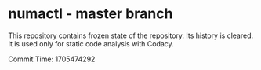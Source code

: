 # numactl - master branch

This repository contains frozen state of the repository.
Its history is cleared. It is used only for static code
analysis with Codacy.

Commit Time: 1705474292